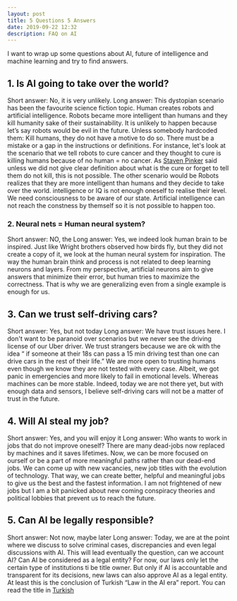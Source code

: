 ```yaml
---
layout: post
title: 5 Questions 5 Answers
date: 2019-09-22 12:32
description: FAQ on AI
---
```


I want to wrap up some questions about AI, future of intelligence and machine learning and try to find answers. 

## 1. Is AI going to take over the world?
Short answer: No, it is very unlikely. 
Long answer: This dystopian scenario has been the favourite science fiction topic. Human creates robots and artificial intelligence. Robots became more intelligent than humans and they kill humanity sake of their sustainability. It is unlikely to happen because let’s say robots would be evil in the future. Unless somebody hardcoded them: Kill humans, they do not have a motive to do so. There must be a mistake or a gap in the instructions or definitions. For instance, let's look at the scenario that we tell robots to cure cancer and they thought to cure is killing humans because of no human = no cancer.  As [Staven Pinker](https://stevenpinker.com/) said unless we did not give clear definition about what is the cure or forget to tell them do not kill, this is not possible. The other scenario would be Robots realizes that they are more intelligent than humans and they decide to take over the world. intelligence or IQ is not enough oneself to realise their level. We need consciousness to be aware of our state. Artificial intelligence can not reach the constness by themself so it is not possible to happen too. 

### 2. Neural nets = Human neural system?
Short answer: NO, the 
Long answer: Yes, we indeed look human brain to be inspired. Just like Wright brothers observed how birds fly, but they did not create a copy of it, we look at the human neural system for inspiration. The way the human brain think and process is not related to deep learning neurons and layers. From my perspective, artificial neurons aim to give answers that minimize their error, but human tries to maximize the correctness. That is why we are generalizing even from a single example is enough for us. 

## 3. Can we trust self-driving cars?
Short answer: Yes, but not today 
Long answer: We have trust issues here. I don't want to be paranoid over scenarios but we never see the driving license of our Uber driver. We trust strangers because we are ok with the idea “ if someone at their 18s can pass a 15 min driving test than one can drive cars in the rest of their life.” We are more open to trusting humans even though we know they are not tested with every case. Albeit, we got panic in emergencies and more likely to fail in emotional levels. Whereas machines can be more stable. Indeed, today we are not there yet, but with enough data and sensors, I believe self-driving cars will not be a matter of trust in the future.

## 4. Will AI steal my job?
Short answer: Yes, and you will enjoy it
Long answer: Who wants to work in jobs that do not improve oneself? There are many dead-jobs now replaced by machines and it saves lifetimes. Now, we can be more focused on ourself or be a part of more meaningful paths rather than our dead-end jobs. 
We can come up with new vacancies, new job titles with the evolution of technology. That way, we can create better, helpful and meaningful jobs to give us the best and the fastest information.
I am not frightened of new jobs but I am a bit panicked about new coming conspiracy theories and political lobbies that prevent us to reach the future.

## 5. Can AI be legally responsible?
Short answer: Not now, maybe later
Long answer: Today, we are at the point where we discuss to solve criminal cases, discrepancies and even legal discussions with AI. This will lead eventually the question, can we account AI? Can AI be considered as a legal entity? For now, our laws only let the certain type of institutions ti be title owner. But only if AI is accountable and transparent for its decisions, new laws can also approve AI as a legal entity. At least this is the conclusion of Turkish “Law in the AI era” report. You can read the title in [Turkish](https://www.istanbulbarosu.org.tr/files/docs/yapayzekacagindahukuk.pdf) 
